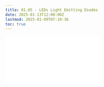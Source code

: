 ```yaml
---
title: 01.05 - LEDs Light Emitting Diodes
date: 2025-01-13T12:00:00Z
lastmod: 2025-01-09T07:10:36
toc: true
---
```


![Link to included file content](../../../../electronics/leds.md)
